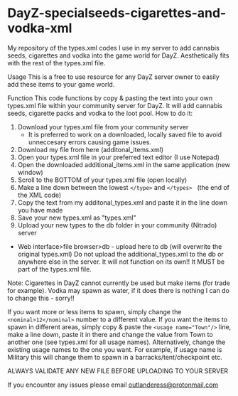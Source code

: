 # DayZ-specialseeds-cigarettes-and-vodka-xml
My repository of the types.xml codes I use in my server to add cannabis seeds, cigarettes and vodka into the game world for DayZ. Aesthetically fits with the rest of the types.xml file.

Usage
This is a free to use resource for any DayZ server owner to easily add these items to your game world.

Function
This code functions by copy & pasting the text into your own types.xml file within your community server for DayZ. It will add cannabis seeds, cigarette packs and vodka to the loot pool. How to do it:

1. Download your types.xml file from your community server
    - It is preferred to work on a downloaded, locally saved file to avoid unneccesary errors causing game issues.
2. Download my file from here (additonal_items.xml)
3. Open your types.xml file in your preferred text editor (I use Notepad)
4. Open the downloaded additional_items.xml in the same application (new window)
5. Scroll to the BOTTOM of your types.xml file (open locally)
6. Make a line down between the lowest ```</type>``` and ```</types> ``` (the end of the XML code)
7. Copy the text from my additonal_types.xml and paste it in the line down you have made
8. Save your new types.xml as "types.xml"
9. Upload your new types to the db folder in your community (Nitrado) server
- Web interface>file browser>db - upload here to db (will overwrite the original types.xml)
Do not upload the additional_types.xml to the db or anywhere else in the server. It will not function on its own!! It MUST be part of the types.xml file.

Note: Cigarettes in DayZ cannot currently be used but make items (for trade for example). Vodka may spawn as water, if it does there is nothing I can do to change this - sorry!!

If you want more or less items to spawn, simply change the ```<nominal>12</nominal>``` number to a different value. If you want the items to spawn in different areas, simply copy & paste the ```<usage name="Town"/>``` line, make a line down, paste it in there and change the value from Town to another one (see types.xml for all usage names). Alternatively, change the existing usage names to the one you want. For example, if usage name is Military this will change them to spawn in a barracks/tent/checkpoint etc.

ALWAYS VALIDATE ANY NEW FILE BEFORE UPLOADING TO YOUR SERVER

If you encounter any issues please email outlanderess@protonmail.com

